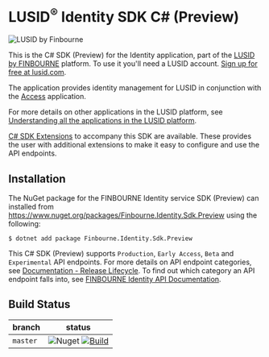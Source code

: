 # LUSID<sup>®</sup> Identity SDK C# (Preview)
![LUSID by Finbourne](https://content.finbourne.com/LUSID_repo.png)

This is the C# SDK (Preview) for the Identity application, part of the [LUSID by FINBOURNE](https://www.finbourne.com/lusid-technology) platform. To use it you'll need a LUSID account. [Sign up for free at lusid.com](https://www.lusid.com/app/signup).

The application provides identity management for LUSID in conjunction with the [Access](https://github.com/finbourne/access-sdk-csharp-preview) application.

For more details on other applications in the LUSID platform, see [Understanding all the applications in the LUSID platform](https://support.lusid.com/knowledgebase/article/KA-01787/en-us).

[C# SDK Extensions](https://github.com/finbourne/identity-sdk-extensions-csharp) to accompany this SDK are available. These provides the user with additional extensions to make it easy to configure and use the API endpoints.

## Installation

The NuGet package for the FINBOURNE Identity service SDK (Preview) can installed from https://www.nuget.org/packages/Finbourne.Identity.Sdk.Preview using the following:

```
$ dotnet add package Finbourne.Identity.Sdk.Preview
```

This C# SDK (Preview) supports `Production`, `Early Access`, `Beta` and `Experimental` API endpoints. For more details on API endpoint categories, see [Documentation - Release Lifecycle](https://www.lusid.com/app/resources/documentation/lifecycle). To find out which category an API endpoint falls into, see [FINBOURNE Identity API Documentation](https://www.lusid.com/identity/swagger/index.html).

## Build Status 

| branch | status |
| --- | --- |
| `master` |  ![Nuget](https://img.shields.io/nuget/v/Finbourne.Identity.Sdk.Preview?color=blue) [![Build](https://github.com/finbourne/identity-sdk-csharp-preview/actions/workflows/build.yaml/badge.svg?branch=master)](https://github.com/finbourne/identity-sdk-csharp-preview/actions/workflows/build.yaml) |

